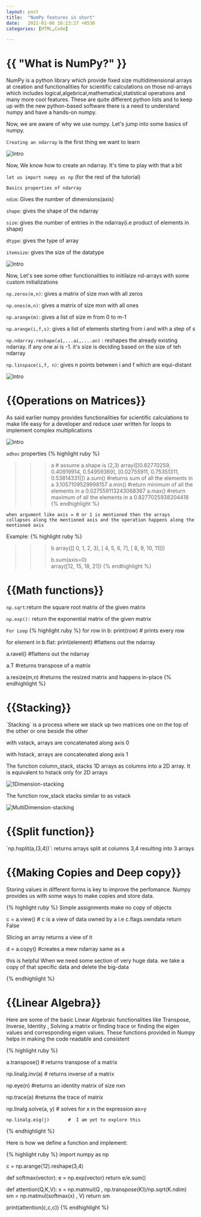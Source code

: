 ```yaml
---
layout: post
title:  "NumPy features in short"
date:   2021-01-06 16:23:27 +0530
categories: [HTML,Code]

---
```


<h1>{{ "What is NumPy?" }}</h1>

NumPy is a python library which provide fixed size multidimensional arrays at creation and functionalities for scientific calculations on those nd-arrays which includes logical,algebrical,mathematical,statistical operations and many more cool features. These are quite different python lists and to keep up with the new python-based software there is a need to understand numpy and have a hands-on numpy.

Now, we are aware of why we use numpy. Let's jump into some basics of numpy.

`Creating an ndarray` is the first thing we want to learn

![Intro](/images/intro.png)



Now, We know how to create an ndarray. It's time to play with that a bit

`let us import numpy as np` (for the rest of the tutorial) 

`Basics properties of ndarray`

`ndim`: Gives the number of dimensions(axis)

`shape`: gives the shape of the ndarray

`size`: gives the number of entries in the ndarray(i.e product of elements in shape)

`dtype`: gives the type of array

`itemsize`: gives the size of the datatype

![Intro](/images/proper.png)

Now, Let's see some other functionalities to initilaize nd-arrays with some custom initializations

`np.zeros(m,n)`: gives a matrix of size mxn with all zeros

`np.ones(m,n)`: gives a matrix of size mxn with all ones

`np.arange(m)`: gives a list of size m from 0 to m-1

`np.arange(i,f,s)`: gives a list of elements starting from i and with a step of s

`np.ndarray.reshape(a1,...ai,....an)` : reshapes the already existing ndarray. if any one ai is -1. it's size is deciding based on the size of teh ndarray

`np.linspace(i,f, n)`: gives n points between i and f which are equi-distant

![Intro](/images/zeros.png)

<h1>{{Operations on Matrices}}</h1>
 As said earlier numpy provides functionalities for scientific calculations to make life easy for a developer and reduce user written for loops to implement complex multiplications

![Intro](/images/matmul.png)


`adhoc` properties
{% highlight ruby %}
>>>a                      # assume a.shape is (2,3)
array([[0.82770259, 0.40919914, 0.54959369],
       [0.02755911, 0.75351311, 0.53814331]])
>>> a.sum()               #returns sum of all the elements in a
3.1057109529998157
>>> a.min()               #return minimum of all the elements in a
0.027559113243068367
>>> a.max()               #return maximum of all the elements in a
0.8277025938204418
{% endhighlight %}

`when argument like axis = 0 or 1 is mentioned then the arrays collapses along the mentioned axis and the operation happens along the mentioned axis`

Example: 
{% highlight ruby %}
>>> b
array([[ 0,  1,  2,  3],
       [ 4,  5,  6,  7],
       [ 8,  9, 10, 11]])
>>>
>>> b.sum(axis=0)                            
array([12, 15, 18, 21])
{% endhighlight %}

<h1>{{Math functions}}</h1>

`np.sqrt`:return the square root matrix of the given matrix

`np.exp():` return the exponential matrix of the given matrix 

`For Loop`
{% highlight ruby %}
for row in b:
	print(row)  # prints every row


for element in b.flat:
	print(element)     #flattens out the ndarray



a.ravel()              #flattens out the ndarray

a.T                    #returns transpose of a matrix	

a.resize(m,n)          #returns the resized matrix and happens in-place
{% endhighlight %}

<h1>{{Stacking}}</h1>
`Stacking` is a process where we stack up two matrices one on the top of the other or one beside the other

with vstack, arrays are concatenated along axis 0

with hstack, arrays are concatenated along axis 1

The function column_stack, stacks 1D arrays as columns into a 2D array. It is equivalent to hstack only for 2D arrays

![1Dimension-stacking](/images/1D.png)

The function row_stack stacks similar to as vstack

![MultiDimension-stacking](/images/multiD.png)



<h1>{{Split function}}</h1>
`np.hsplit(a,(3,4))`: returns arrays split at columns 3,4 resulting into 3 arrays

<h1>{{Making Copies and Deep copy}}</h1>
Storing values in different forms is key to improve the perfomance.
Numpy provides us with some ways to make copies and store data.

{% highlight ruby %}
Simple assignments make no copy of objects

c = a.view() # c is a view of data owned by a i.e  c.flags.owndata return False

Slicing an array returns a view of it

d = a.copy()      #creates a mew ndarray same as a

this is helpful When we need some section of very huge data. we take a copy of that specific data and delete the big-data


{% endhighlight %}
<h1>{{Linear Algebra}}</h1>
Here are some of the basic Linear Algebraic functionalities like
Transpose, Inverse, Identity , Solving a matrix or finding trace or finding the eigen
values and corresponding eigen values. These functions provided in Numpy helps in making 
the code readable and consistent

{% highlight ruby %}

a.transpose() # returns transpose of a matrix

np.linalg.inv(a)  # returns inverse of a matrix

np.eye(n)         #returns an identity matrix of size nxn

np.trace(a)       #returns the trace of matrix

np.linalg.solve(a, y)  # solves for x in the expression ax=y

`np.linalg.eig(j)       #  I am yet to explore this `

{% endhighlight %}

Here is how we define a function and implement:

{% highlight ruby %}
import numpy as np 

c = np.arange(12).reshape(3,4)

def softmax(vector):
	e = np.exp(vector)
	return e/e.sum()


def attention(Q,K,V):
	x = np.matmul(Q , np.transpose(K))/np.sqrt(K.ndim)
	sm = np.matmul(softmax(x) , V)
	return sm

print(attention(c,c,c))
{% endhighlight %}

